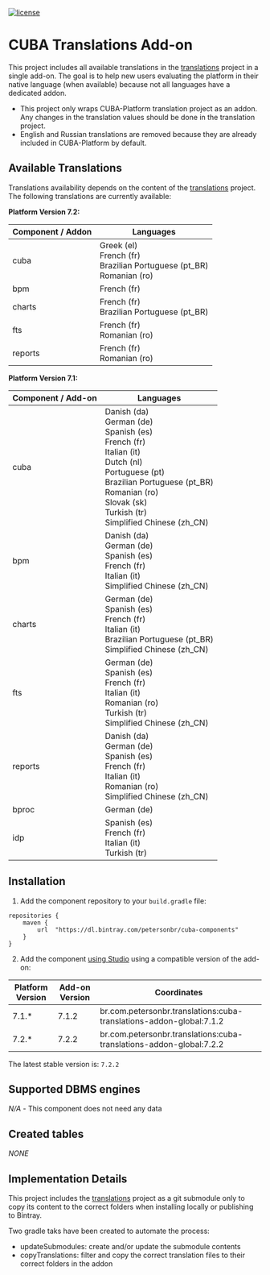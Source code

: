 [![license](https://img.shields.io/badge/license-Apache%20License%202.0-blue.svg?style=flat)](http://www.apache.org/licenses/LICENSE-2.0)

# CUBA Translations Add-on

This project includes all available translations in the [translations](https://github.com/cuba-platform/translations) project in a single add-on. The goal is to help new users evaluating the platform in their native language (when available) because not all languages have a dedicated addon.

* This project only wraps CUBA-Platform translation project as an addon. Any changes in the translation values should be done in the translation project.
* English and Russian translations are removed because they are already included in CUBA-Platform by default.



## Available Translations

Translations availability depends on the content of the [translations](https://github.com/cuba-platform/translations) project. The following translations are currently available:



**Platform Version 7.2:**

| Component / Addon | Languages                                                    |
| ----------------- | ------------------------------------------------------------ |
| cuba              | Greek (el)<br />French (fr)<br />Brazilian Portuguese (pt_BR)<br />Romanian (ro) |
| bpm               | French (fr)                                                  |
| charts            | French (fr)<br />Brazilian Portuguese (pt_BR)                |
| fts               | French (fr)<br />Romanian (ro)                               |
| reports           | French (fr)<br />Romanian (ro)                               |



**Platform Version 7.1:**

| Component / Add-on | Languages                                                    |
| ------------------ | ------------------------------------------------------------ |
| cuba               | Danish (da)<br />German (de)<br />Spanish (es)<br />French (fr)<br />Italian (it)<br />Dutch (nl)<br />Portuguese (pt)<br />Brazilian Portuguese (pt_BR)<br />Romanian (ro)<br />Slovak (sk)<br />Turkish (tr)<br />Simplified Chinese (zh_CN) |
| bpm                | Danish (da)<br />German (de)<br />Spanish (es)<br />French (fr)<br />Italian (it)<br />Simplified Chinese (zh_CN) |
| charts             | German (de)<br />Spanish (es)<br />French (fr)<br />Italian (it)<br />Brazilian Portuguese (pt_BR)<br />Simplified Chinese (zh_CN) |
| fts                | German (de)<br />Spanish (es)<br />French (fr)<br />Italian (it)<br />Romanian (ro)<br />Turkish (tr)<br />Simplified Chinese (zh_CN) |
| reports            | Danish (da)<br />German (de)<br />Spanish (es)<br />French (fr)<br />Italian (it)<br />Romanian (ro)<br />Simplified Chinese (zh_CN) |
| bproc              | German (de)                                                  |
| idp                | Spanish (es)<br />French (fr)<br />Italian (it)<br />Turkish (tr) |

## Installation

1. Add the component repository to your `build.gradle` file:

```
repositories {
    maven {
        url  "https://dl.bintray.com/petersonbr/cuba-components" 
    }
}
```

2. Add the component [using Studio](https://doc.cuba-platform.com/manual-latest/app_components_usage.html#app_components_usage_by_studio) using a compatible version of the add-on:

| Platform Version | Add-on Version | Coordinates                                                  |
| ---------------- | -------------- | ------------------------------------------------------------ |
| 7.1.*            | 7.1.2          | br.com.petersonbr.translations:cuba-translations-addon-global:7.1.2 |
| 7.2.*            | 7.2.2          | br.com.petersonbr.translations:cuba-translations-addon-global:7.2.2 |

The latest stable version is: `7.2.2`



## Supported DBMS engines

_N/A_ - This component does not need any data



## Created tables

_NONE_



## Implementation Details

This project includes the [translations](https://github.com/cuba-platform/translations) project as a git submodule only to copy its content to the correct folders when installing locally or publishing to Bintray.

Two gradle taks have been created to automate the process:

* updateSubmodules: create and/or update the submodule contents
* copyTranslations: filter and copy the correct translation files to their correct folders in the addon